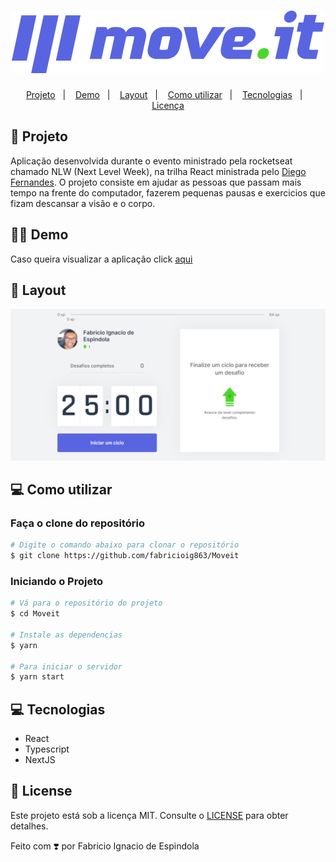 <h1 align="center">
    <img alt="Logo" src="./public/logo-full.svg" />
  <br>
</h1>

<p align="center">
  <a href="#-projeto">Projeto</a>&nbsp;&nbsp;&nbsp;|&nbsp;&nbsp;&nbsp;
  <a href="#-demo">Demo</a>&nbsp;&nbsp;&nbsp;|&nbsp;&nbsp;&nbsp;
  <a href="#-layout">Layout</a>&nbsp;&nbsp;&nbsp;|&nbsp;&nbsp;&nbsp;
  <a href="#-como-utilizar">Como utilizar</a>&nbsp;&nbsp;&nbsp;|&nbsp;&nbsp;&nbsp;
  <a href="#-tecnologias">Tecnologias</a>&nbsp;&nbsp;&nbsp;|&nbsp;&nbsp;&nbsp;
  <a href="#-license">Licença</a>
</p>

## 🚀 Projeto

Aplicação desenvolvida durante o evento ministrado pela rocketseat chamado NLW (Next Level Week), na trilha React ministrada pelo [Diego Fernandes](https://github.com/diego3g). O projeto consiste em ajudar as pessoas que passam mais tempo na frente do computador, fazerem pequenas pausas e exercicios que fizam descansar a visão e o corpo.

## 🏃‍♂️ Demo

Caso queira visualizar a aplicação click [aqui](https://moveit-next-seven-theta.vercel.app/)

## 🎨 Layout

![Layout do projeto](/public/layout-moveit.png)

## 💻 Como utilizar

### Faça o clone do repositório
```bash
# Digite o comando abaixo para clonar o repositório
$ git clone https://github.com/fabricioig863/Moveit
```

### Iniciando o Projeto

```bash
# Vá para o repositório do projeto
$ cd Moveit

# Instale as dependencias
$ yarn

# Para iniciar o servidor
$ yarn start
```

## 💻 Tecnologias

- React
- Typescript
- NextJS


## 📝 License

Este projeto está sob a licença MIT. Consulte o [LICENSE](LICENSE.md) para obter detalhes.

Feito com ❣️ por Fabricio Ignacio de Espindola